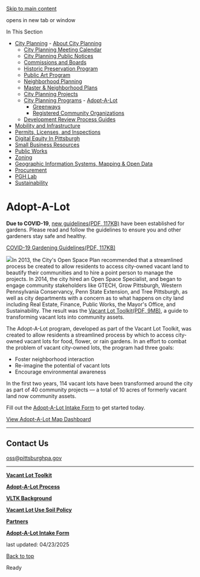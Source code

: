 [Skip to main content](https://www.pittsburghpa.gov/Business-Development/City-Planning/Planning-Programs/Adopt-A-Lot#main-content)

opens in new tab or window

In This Section

- [City Planning](https://www.pittsburghpa.gov/Business-Development/City-Planning)  - [About City Planning](https://www.pittsburghpa.gov/Business-Development/City-Planning/About-DCP)
  - [City Planning Meeting Calendar](https://www.pittsburghpa.gov/Business-Development/City-Planning/City-Planning-Meetings)
  - [City Planning Public Notices](https://www.pittsburghpa.gov/Business-Development/City-Planning/Public-Notices)
  - [Commissions and Boards](https://www.pittsburghpa.gov/Business-Development/City-Planning/Commissions-and-Boards)
  - [Historic Preservation Program](https://www.pittsburghpa.gov/Business-Development/City-Planning/Historic-Preservation-Program)
  - [Public Art Program](https://www.pittsburghpa.gov/Business-Development/City-Planning/Public-Art)
  - [Neighborhood Planning](https://www.pittsburghpa.gov/Business-Development/City-Planning/Neighborhood-Planning)
  - [Master & Neighborhood Plans](https://www.pittsburghpa.gov/Business-Development/City-Planning/Master-Neighborhood-Plans)
  - [City Planning Projects](https://www.pittsburghpa.gov/Business-Development/City-Planning/Projects)
  - [City Planning Programs](https://www.pittsburghpa.gov/Business-Development/City-Planning/Planning-Programs)    - [Adopt-A-Lot](https://www.pittsburghpa.gov/Business-Development/City-Planning/Planning-Programs/Adopt-A-Lot)
    - [Greenways](https://www.pittsburghpa.gov/Business-Development/City-Planning/Planning-Programs/Greenways)
    - [Registered Community Organizations](https://www.pittsburghpa.gov/Business-Development/City-Planning/Planning-Programs/Registered-Community-Organizations)
  - [Development Review Process Guides](https://www.pittsburghpa.gov/Business-Development/City-Planning/Process-Guides)
- [Mobility and Infrastructure](https://www.pittsburghpa.gov/Business-Development/Mobility-and-Infrastructure)
- [Permits, Licenses, and Inspections](https://www.pittsburghpa.gov/Business-Development/Permits-Licenses-and-Inspections)
- [Digital Equity In Pittsburgh](https://www.pittsburghpa.gov/Business-Development/Digital-Equity-In-Pittsburgh)
- [Small Business Resources](https://www.pittsburghpa.gov/Business-Development/Small-Business-Resources)
- [Public Works](https://www.pittsburghpa.gov/Business-Development/Public-Works)
- [Zoning](https://www.pittsburghpa.gov/Business-Development/Zoning)
- [Geographic Information Systems, Mapping & Open Data](https://www.pittsburghpa.gov/Business-Development/Geographic-Information-Systems-Mapping-Open-Data)
- [Procurement](https://www.pittsburghpa.gov/Business-Development/Procurement)
- [PGH Lab](https://www.pittsburghpa.gov/Business-Development/PGH-Lab)
- [Sustainability](https://www.pittsburghpa.gov/Business-Development/Sustainability)

# Adopt-A-Lot

**Due to COVID-19**, [new guidelines(PDF, 117KB)](https://www.pittsburghpa.gov/files/assets/city/v/1/dcp/documents/9282_covid_gardening_6.pdf) have been established for gardens. Please read and follow the guidelines to ensure you and other gardeners stay safe and healthy.

[COVID-19 Gardening Guidelines(PDF, 117KB)](https://www.pittsburghpa.gov/files/assets/city/v/1/dcp/documents/9282_covid_gardening_6.pdf)

![](https://www.pittsburghpa.gov/files/assets/city/v/1/dcp/images/2597_aal_slider_dcp_home.jpg)In 2013, the City's Open Space Plan recommended that a streamlined process be created to allow residents to access city-owned vacant land to beautify their communities and to hire a point person to manage the projects. In 2014, the city hired an Open Space Specialist, and began to engage community stakeholders like GTECH, Grow Pittsburgh, Western Pennsylvania Conservancy, Penn State Extension, and Tree Pittsburgh, as well as city departments with a concern as to what happens on city land including Real Estate, Finance, Public Works, the Mayor's Office, and Sustainability. The result was the [Vacant Lot Toolkit(PDF, 9MB)](https://www.pittsburghpa.gov/files/assets/city/v/1/dcp/documents/1760_vltk_final_10-28-15.pdf), a guide to transforming vacant lots into community assets.

The Adopt-A-Lot program, developed as part of the Vacant Lot Toolkit, was created to allow residents a streamlined process by which to access city-owned vacant lots for food, flower, or rain gardens. In an effort to combat the problem of vacant city-owned lots, the program had three goals:

- Foster neighborhood interaction
- Re-imagine the potential of vacant lots
- Encourage environmental awareness

In the first two years, 114 vacant lots have been transformed around the city as part of 40 community projects — a total of 10 acres of formerly vacant land now community assets.

Fill out the [Adopt-A-Lot Intake Form](https://www.pittsburghpa.gov/Business-Development/City-Planning/Planning-Programs/Adopt-A-Lot/Adopt-A-Lot-Intake-Form) to get started today.

[View Adopt-A-Lot Map Dashboard](https://pittsburghpa.maps.arcgis.com/apps/dashboards/2ef4e9d20fdb4f519753f6bbb1d36cf3)

* * *

## Contact Us

[oss@pittsburghpa.gov](mailto:oss@pittsburghpa.gov)

* * *

[**Vacant Lot Toolkit**](https://www.pittsburghpa.gov/Business-Development/City-Planning/Planning-Programs/Adopt-A-Lot/Vacant-Lot-Toolkit)

[**Adopt-A-Lot Process**](https://www.pittsburghpa.gov/Business-Development/City-Planning/Planning-Programs/Adopt-A-Lot/Adopt-A-Lot-Process)

[**VLTK Background**](https://www.pittsburghpa.gov/Business-Development/City-Planning/Planning-Programs/Adopt-A-Lot/VLTK-Background)

[**Vacant Lot Use Soil Policy**](https://www.pittsburghpa.gov/Business-Development/City-Planning/Planning-Programs/Adopt-A-Lot/Vacant-Lot-Use-Soil-Policy)

[**Partners**](https://www.pittsburghpa.gov/Business-Development/City-Planning/Planning-Programs/Adopt-A-Lot/Partners)

[**Adopt-A-Lot Intake Form**](https://www.pittsburghpa.gov/Business-Development/City-Planning/Planning-Programs/Adopt-A-Lot/Adopt-A-Lot-Intake-Form)

last updated: 04/23/2025

[Back to top](https://www.pittsburghpa.gov/Business-Development/City-Planning/Planning-Programs/Adopt-A-Lot#body-top)

Ready
